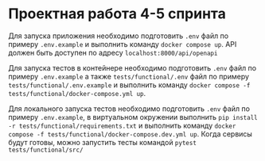 # Проектная работа 4-5 спринта

Для запуска приложения необходимо подготовить `.env` файл по примеру `.env.example` и выполнить команду `docker compose up`.
API должен быть доступен по адресу `localhost:8000/api/openapi`


Для запуска тестов в контейнере необходимо подготовить `.env` файл по примеру `.env.example` а также `tests/functional/.env` файл по примеру `tests/functional/.env.example` и выполнить команду `docker compose -f tests/functional/docker-compose.yml up`.

Для локального запуска тестов необходимо подготовить `.env` файл по примеру `.env.example`, в виртуальном окружении выполнить `pip install -r tests/functional/requirements.txt` и выполнить команду `docker compose -f tests/functional/docker-compose.dev.yml up`. Когда сервисы будут готовы, можно запустить тесты командой `pytest tests/functional/src/`
